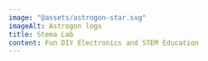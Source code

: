 ```yaml
---
image: "@assets/astrogon-star.svg"
imageAlt: Astrogon logo
title: Stema Lab
content: Fun DIY Electronics and STEM Education
---
```

